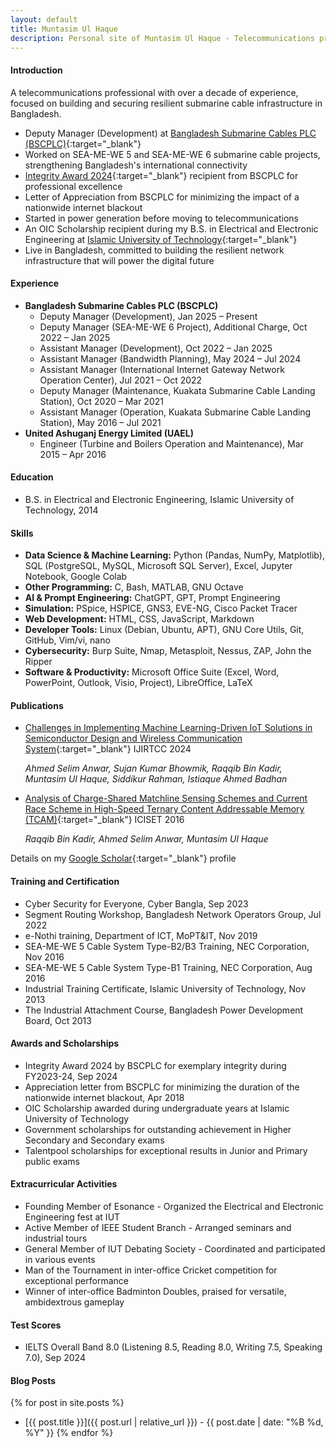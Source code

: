 ```yaml
---
layout: default
title: Muntasim Ul Haque
description: Personal site of Muntasim Ul Haque - Telecommunications professional specializing in submarine cable infrastructure
---
```

#### Introduction

A telecommunications professional with over a decade of experience, focused on building and securing resilient submarine cable infrastructure in Bangladesh. 

* Deputy Manager (Development) at [Bangladesh Submarine Cables PLC (BSCPLC)](https://bsccl.com.bd/){:target="_blank"}
* Worked on SEA-ME-WE 5 and SEA-ME-WE 6 submarine cable projects, strengthening Bangladesh's international connectivity
* [Integrity Award 2024](https://www.linkedin.com/posts/muntasimulhaque_i-am-honored-to-have-received-the-integrity-activity-7246364149318856704-aKEW){:target="_blank"} recipient from BSCPLC for professional excellence
* Letter of Appreciation from BSCPLC for minimizing the impact of a nationwide internet blackout
* Started in power generation before moving to telecommunications
* An OIC Scholarship recipient during my B.S. in Electrical and Electronic Engineering at [Islamic University of Technology](https://www.iutoic-dhaka.edu/){:target="_blank"}
* Live in Bangladesh, committed to building the resilient network infrastructure that will power the digital future

#### Experience

* **Bangladesh Submarine Cables PLC (BSCPLC)**
    * Deputy Manager (Development), Jan 2025 – Present
    * Deputy Manager (SEA-ME-WE 6 Project), Additional Charge, Oct 2022 – Jan 2025
    * Assistant Manager (Development), Oct 2022 – Jan 2025
    * Assistant Manager (Bandwidth Planning), May 2024 – Jul 2024
    * Assistant Manager (International Internet Gateway Network Operation Center), Jul 2021 – Oct 2022
    * Deputy Manager (Maintenance, Kuakata Submarine Cable Landing Station), Oct 2020 – Mar 2021
    * Assistant Manager (Operation, Kuakata Submarine Cable Landing Station), May 2016 – Jul 2021
* **United Ashuganj Energy Limited (UAEL)**
    * Engineer (Turbine and Boilers Operation and Maintenance), Mar 2015 – Apr 2016

#### Education

* B.S. in Electrical and Electronic Engineering, Islamic University of Technology, 2014

#### Skills

* **Data Science & Machine Learning:** Python (Pandas, NumPy, Matplotlib), SQL (PostgreSQL, MySQL, Microsoft SQL Server), Excel, Jupyter Notebook, Google Colab
* **Other Programming:** C, Bash, MATLAB, GNU Octave
* **AI & Prompt Engineering:** ChatGPT, GPT, Prompt Engineering
* **Simulation:** PSpice, HSPICE, GNS3, EVE-NG, Cisco Packet Tracer
* **Web Development:** HTML, CSS, JavaScript, Markdown
* **Developer Tools:** Linux (Debian, Ubuntu, APT), GNU Core Utils, Git, GitHub, Vim/vi, nano
* **Cybersecurity:** Burp Suite, Nmap, Metasploit, Nessus, ZAP, John the Ripper
* **Software & Productivity:** Microsoft Office Suite (Excel, Word, PowerPoint, Outlook, Visio, Project), LibreOffice, LaTeX

#### Publications

* [Challenges in Implementing Machine Learning-Driven IoT Solutions in Semiconductor Design and Wireless Communication System](https://ijritcc.org/index.php/ijritcc/article/view/11127){:target="_blank"} IJIRTCC 2024
    
    *Ahmed Selim Anwar, Sujan Kumar Bhowmik, Raqqib Bin Kadir, Muntasim Ul Haque, Siddikur Rahman, Istiaque Ahmed Badhan*
* [Analysis of Charge-Shared Matchline Sensing Schemes and Current Race Scheme in High-Speed Ternary Content Addressable Memory (TCAM)](https://doi.org/10.1109/ICISET.2016.7856490){:target="_blank"} ICISET 2016
    
    *Raqqib Bin Kadir, Ahmed Selim Anwar, Muntasim Ul Haque*

Details on my [Google Scholar](https://scholar.google.com/citations?user=XO3Zz1EAAAAJ&hl=en){:target="_blank"} profile

#### Training and Certification

* Cyber Security for Everyone, Cyber Bangla, Sep 2023
* Segment Routing Workshop, Bangladesh Network Operators Group, Jul 2022
* e-Nothi training, Department of ICT, MoPT&IT, Nov 2019
* SEA-ME-WE 5 Cable System Type-B2/B3 Training, NEC Corporation, Nov 2016
* SEA-ME-WE 5 Cable System Type-B1 Training, NEC Corporation, Aug 2016
* Industrial Training Certificate, Islamic University of Technology, Nov 2013
* The Industrial Attachment Course, Bangladesh Power Development Board, Oct 2013

#### Awards and Scholarships

* Integrity Award 2024 by BSCPLC for exemplary integrity during FY2023-24, Sep 2024
* Appreciation letter from BSCPLC for minimizing the duration of the nationwide internet blackout, Apr 2018
* OIC Scholarship awarded during undergraduate years at Islamic University of Technology
* Government scholarships for outstanding achievement in Higher Secondary and Secondary exams
* Talentpool scholarships for exceptional results in Junior and Primary public exams

#### Extracurricular Activities

* Founding Member of Esonance - Organized the Electrical and Electronic Engineering fest at IUT
* Active Member of IEEE Student Branch - Arranged seminars and industrial tours
* General Member of IUT Debating Society - Coordinated and participated in various events
* Man of the Tournament in inter-office Cricket competition for exceptional performance
* Winner of inter-office Badminton Doubles, praised for versatile, ambidextrous gameplay

#### Test Scores

* IELTS Overall Band 8.0 (Listening 8.5, Reading 8.0, Writing 7.5, Speaking 7.0), Sep 2024

<h4 id="blog-posts">Blog Posts</h4>

{% for post in site.posts %}
* [{{ post.title }}]({{ post.url | relative_url }}) - {{ post.date | date: "%B %d, %Y" }}
{% endfor %}